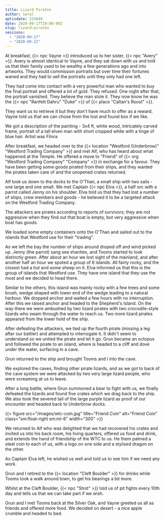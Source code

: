 ```yaml
---
title: Lizard Pirates
author: Seral
aptisdate: 233849
date: 2020-09-17T19:00:00Z
slug: lizard-pirates
sessions:
  - "2020-09-17"
  - "2020-09-22"
---
```


At breakfast, {{< npc Vayne >}} introduced us to her sister, {{< npc "Avery" >}}. Avery is almost identical to Vayne, and they sat down with us and told us that their family used to be wealthy a few generations ago and into artworks. They would commission portraits but over time their fortunes waned and they had to sell the portraits until they only had one left.<!--more-->

They had come into contact with a very powerful man who wanted to buy the final portrait and offered a lot of gold. They refused. One night after that, the portrait vanished.  They believe the man stole it.  They now know he was the {{< npc "Ranfett Dahru" "Duke" >}} of {{< place "Caltan's Roost" >}}.

They want us to retrieve it but they don't have much to offer as a reward. Vayne told us that we can chose from the lost and found box if we like.

We got a description of the painting - 3x4 ft, white wood, intricately carved frame, portrait of a tall elven man with short cropped white with a tinge of blue hair. Artist was Flinra

After breakfast, we headed over to the {{< location "Westford (Underbrow)" "Westford Trading Company" >}} and met Alf, who has heard about what happened at the Temple.  He offered a move to "Friend" of {{< org "Westford Trading Company" "Company" >}} in exchange for a favour.  They have been getting some goods pirated from their ships, and they wanted the pirates taken care of and the unopened crates returned.

Alf took us down to the docks to the O'Than, a small ship with two sails - one large and one small.  We met Captain {{< npc Elva >}}, a half orc with a parrot called Jenny on his shoulder. Elva told us that they had lost a number of ships, crew members and goods - he believed it to be a targeted attack on the Westford Trading Company.

The attackers are pirates according to reports of survivors; they are not aggressive when they find out that boat is empty, but very aggressive when boat has goods.

We loaded some empty containers onto the O'Than and sailed out to the islands that Westford use for their "trading". 

As we left the bay the number of ships around droped off and wind picked up. Jenny (the parrot) sang sea shanties, and Tooms started to look distinctly green. After about an hour we lost sight of the mainland, and after another half an hour we spoted a group of 6 islands.  All fairly rocky, and the closest had a hut and some sheep on it. Elva informed us that this is the group of islands that Westford use. They have one island that they use the most and we decided to head there.

Similar to the others, this island was mainly rocky with a few trees and some brush, wedge shaped with lower end of the wedge leading to a natural harbour. We dropped anchor and waited a few hours with no interruption. After this we raised anchor and headed to the Shepherd's Island. On the way there we were ambushed by two lizard pirates with two crocodile-style lizards who swam through the water to reach us. Two more lizard pirates appeared from the lower hold of the ship.

After defeating the attackers, we tied up the fourth pirate (missing a leg after our battler) and attempted to interrogate it.  It didn't seem to understand so we untied the pirate and let it go. Grun became an octopus and followed the pirate to an island, where is headed to a cliff and dove under the water, surfacing in a cave.

Grun returned to the ship and brought Tooms and I into the cave.

We explored the caves, finding other pirate lizards, and as we got to back of the cave system we were attacked by two very large lizard people, who were screaming at us to leave.

After a long battle, where Grun summoned a bear to fight with us, we finally defeated the lizards and found five crates which we drag back to the ship. We also took the severed tail of the large purple lizard as proof of our encounter and headed back to Underbrow docks.

{{< figure src="/images/wtc-coin.jpg" title="Friend Coin" alt="Friend Coin" class="sm:float-right sm:ml-6" width="300" >}}

We returned to Alf who was delighted that we had recovered his crates and invited us into his back room, his living quarters, offered us food and drink, and extends the hand of friendship of the WTC to us. He them palmed a steel coin to each of us, with a logo on one side and a stylised dragon on the other.

As Captain Elva left, he wished us well and told us to see him if we need any work.

Grun and I retired to the {{< location "Cleft Boulder" >}} for drinks while Tooms took a walk around town, to get his bearings a bit more. 

Whilst at the Cleft Boulder, {{< npc "Strot" >}} told us of pit fights every 10th day and tells us that we can take part if we wish.

Grun and I met Tooms back at the Silver Oak, and Vayne greeted us all as friends and offered more food. We decided on desert - a nice apple crumble and headed to bed.
